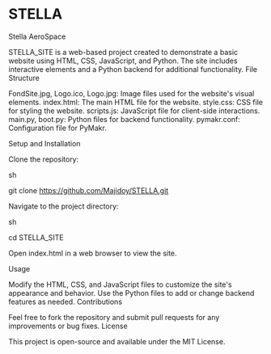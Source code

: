 # STELLA
Stella AeroSpace

STELLA_SITE is a web-based project created to demonstrate a basic website using HTML, CSS, JavaScript, and Python. The site includes interactive elements and a Python backend for additional functionality. File Structure

FondSite.jpg, Logo.ico, Logo.jpg: Image files used for the website's visual elements.
index.html: The main HTML file for the website.
style.css: CSS file for styling the website.
scripts.js: JavaScript file for client-side interactions.
main.py, boot.py: Python files for backend functionality.
pymakr.conf: Configuration file for PyMakr.

Setup and Installation

Clone the repository:

sh

git clone https://github.com/Majidoy/STELLA.git

Navigate to the project directory:

sh

cd STELLA_SITE

Open index.html in a web browser to view the site.

Usage

Modify the HTML, CSS, and JavaScript files to customize the site's appearance and behavior. Use the Python files to add or change backend features as needed. Contributions

Feel free to fork the repository and submit pull requests for any improvements or bug fixes. License

This project is open-source and available under the MIT License.
